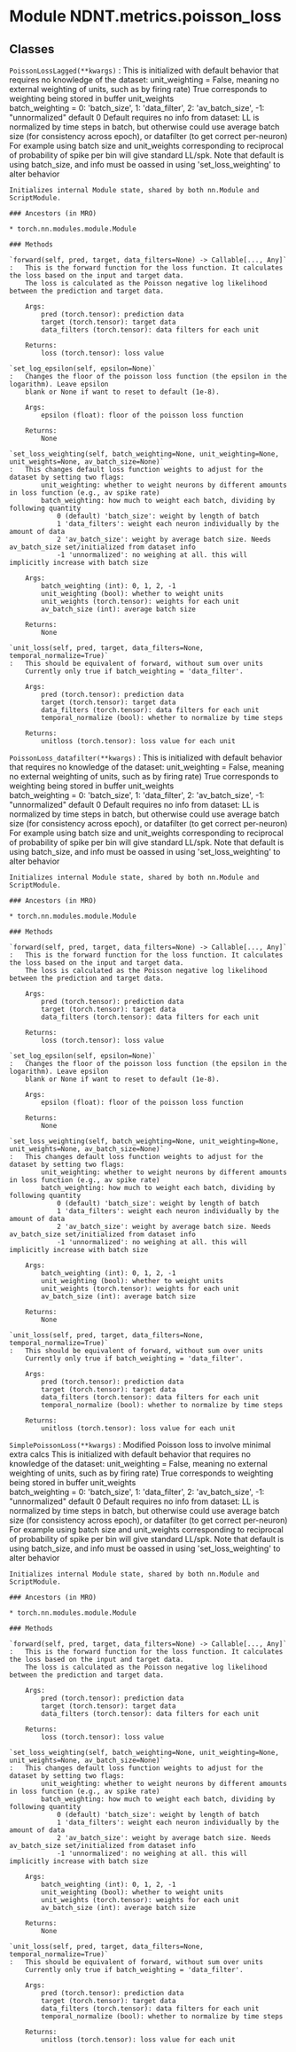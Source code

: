 Module NDNT.metrics.poisson_loss
================================

Classes
-------

`PoissonLossLagged(**kwargs)`
:   This is initialized with default behavior that requires no knowledge of the dataset:
    unit_weighting = False, meaning no external weighting of units, such as by firing rate)
        True corresponds to weighting being stored in buffer unit_weights        
    batch_weighting = 0: 'batch_size', 1: 'data_filter', 2: 'av_batch_size', -1: "unnormalized"  default 0
        Default requires no info from dataset: LL is normalized by time steps in batch, but otherwise
        could use average batch size (for consistency across epoch), or datafilter (to get correct per-neuron) 
    For example using batch size and unit_weights corresponding to reciprocal of probability of spike per bin will
    give standard LL/spk. 
    Note that default is using batch_size, and info must be oassed in using 'set_loss_weighting' to alter behavior
    
    Initializes internal Module state, shared by both nn.Module and ScriptModule.

    ### Ancestors (in MRO)

    * torch.nn.modules.module.Module

    ### Methods

    `forward(self, pred, target, data_filters=None) ‑> Callable[..., Any]`
    :   This is the forward function for the loss function. It calculates the loss based on the input and target data.
        The loss is calculated as the Poisson negative log likelihood between the prediction and target data.
        
        Args:
            pred (torch.tensor): prediction data
            target (torch.tensor): target data
            data_filters (torch.tensor): data filters for each unit
        
        Returns:
            loss (torch.tensor): loss value

    `set_log_epsilon(self, epsilon=None)`
    :   Changes the floor of the poisson loss function (the epsilon in the logarithm). Leave epsilon
        blank or None if want to reset to default (1e-8).
        
        Args:
            epsilon (float): floor of the poisson loss function
        
        Returns:
            None

    `set_loss_weighting(self, batch_weighting=None, unit_weighting=None, unit_weights=None, av_batch_size=None)`
    :   This changes default loss function weights to adjust for the dataset by setting two flags:
            unit_weighting: whether to weight neurons by different amounts in loss function (e.g., av spike rate)
            batch_weighting: how much to weight each batch, dividing by following quantity
                0 (default) 'batch_size': weight by length of batch
                1 'data_filters': weight each neuron individually by the amount of data
                2 'av_batch_size': weight by average batch size. Needs av_batch_size set/initialized from dataset info
                -1 'unnormalized': no weighing at all. this will implicitly increase with batch size
        
        Args:
            batch_weighting (int): 0, 1, 2, -1
            unit_weighting (bool): whether to weight units
            unit_weights (torch.tensor): weights for each unit
            av_batch_size (int): average batch size
        
        Returns:
            None

    `unit_loss(self, pred, target, data_filters=None, temporal_normalize=True)`
    :   This should be equivalent of forward, without sum over units
        Currently only true if batch_weighting = 'data_filter'.
        
        Args:
            pred (torch.tensor): prediction data
            target (torch.tensor): target data
            data_filters (torch.tensor): data filters for each unit
            temporal_normalize (bool): whether to normalize by time steps
        
        Returns:
            unitloss (torch.tensor): loss value for each unit

`PoissonLoss_datafilter(**kwargs)`
:   This is initialized with default behavior that requires no knowledge of the dataset:
    unit_weighting = False, meaning no external weighting of units, such as by firing rate)
        True corresponds to weighting being stored in buffer unit_weights        
    batch_weighting = 0: 'batch_size', 1: 'data_filter', 2: 'av_batch_size', -1: "unnormalized"  default 0
        Default requires no info from dataset: LL is normalized by time steps in batch, but otherwise
        could use average batch size (for consistency across epoch), or datafilter (to get correct per-neuron) 
    For example using batch size and unit_weights corresponding to reciprocal of probability of spike per bin will
    give standard LL/spk. 
    Note that default is using batch_size, and info must be oassed in using 'set_loss_weighting' to alter behavior
    
    Initializes internal Module state, shared by both nn.Module and ScriptModule.

    ### Ancestors (in MRO)

    * torch.nn.modules.module.Module

    ### Methods

    `forward(self, pred, target, data_filters=None) ‑> Callable[..., Any]`
    :   This is the forward function for the loss function. It calculates the loss based on the input and target data.
        The loss is calculated as the Poisson negative log likelihood between the prediction and target data.
        
        Args:
            pred (torch.tensor): prediction data
            target (torch.tensor): target data
            data_filters (torch.tensor): data filters for each unit
        
        Returns:
            loss (torch.tensor): loss value

    `set_log_epsilon(self, epsilon=None)`
    :   Changes the floor of the poisson loss function (the epsilon in the logarithm). Leave epsilon
        blank or None if want to reset to default (1e-8).
        
        Args:
            epsilon (float): floor of the poisson loss function
        
        Returns:
            None

    `set_loss_weighting(self, batch_weighting=None, unit_weighting=None, unit_weights=None, av_batch_size=None)`
    :   This changes default loss function weights to adjust for the dataset by setting two flags:
            unit_weighting: whether to weight neurons by different amounts in loss function (e.g., av spike rate)
            batch_weighting: how much to weight each batch, dividing by following quantity
                0 (default) 'batch_size': weight by length of batch
                1 'data_filters': weight each neuron individually by the amount of data
                2 'av_batch_size': weight by average batch size. Needs av_batch_size set/initialized from dataset info
                -1 'unnormalized': no weighing at all. this will implicitly increase with batch size
        
        Args:
            batch_weighting (int): 0, 1, 2, -1
            unit_weighting (bool): whether to weight units
            unit_weights (torch.tensor): weights for each unit
            av_batch_size (int): average batch size
        
        Returns:
            None

    `unit_loss(self, pred, target, data_filters=None, temporal_normalize=True)`
    :   This should be equivalent of forward, without sum over units
        Currently only true if batch_weighting = 'data_filter'.
        
        Args:
            pred (torch.tensor): prediction data
            target (torch.tensor): target data
            data_filters (torch.tensor): data filters for each unit
            temporal_normalize (bool): whether to normalize by time steps
        
        Returns:
            unitloss (torch.tensor): loss value for each unit

`SimplePoissonLoss(**kwargs)`
:   Modified Poisson loss to involve minimal extra calcs
    This is initialized with default behavior that requires no knowledge of the dataset:
    unit_weighting = False, meaning no external weighting of units, such as by firing rate)
        True corresponds to weighting being stored in buffer unit_weights        
    batch_weighting = 0: 'batch_size', 1: 'data_filter', 2: 'av_batch_size', -1: "unnormalized"  default 0
        Default requires no info from dataset: LL is normalized by time steps in batch, but otherwise
        could use average batch size (for consistency across epoch), or datafilter (to get correct per-neuron) 
    For example using batch size and unit_weights corresponding to reciprocal of probability of spike per bin will
    give standard LL/spk. 
    Note that default is using batch_size, and info must be oassed in using 'set_loss_weighting' to alter behavior
    
    Initializes internal Module state, shared by both nn.Module and ScriptModule.

    ### Ancestors (in MRO)

    * torch.nn.modules.module.Module

    ### Methods

    `forward(self, pred, target, data_filters=None) ‑> Callable[..., Any]`
    :   This is the forward function for the loss function. It calculates the loss based on the input and target data.
        The loss is calculated as the Poisson negative log likelihood between the prediction and target data.
        
        Args:
            pred (torch.tensor): prediction data
            target (torch.tensor): target data
            data_filters (torch.tensor): data filters for each unit
        
        Returns:
            loss (torch.tensor): loss value

    `set_loss_weighting(self, batch_weighting=None, unit_weighting=None, unit_weights=None, av_batch_size=None)`
    :   This changes default loss function weights to adjust for the dataset by setting two flags:
            unit_weighting: whether to weight neurons by different amounts in loss function (e.g., av spike rate)
            batch_weighting: how much to weight each batch, dividing by following quantity
                0 (default) 'batch_size': weight by length of batch
                1 'data_filters': weight each neuron individually by the amount of data
                2 'av_batch_size': weight by average batch size. Needs av_batch_size set/initialized from dataset info
                -1 'unnormalized': no weighing at all. this will implicitly increase with batch size
        
        Args:
            batch_weighting (int): 0, 1, 2, -1
            unit_weighting (bool): whether to weight units
            unit_weights (torch.tensor): weights for each unit
            av_batch_size (int): average batch size
        
        Returns:
            None

    `unit_loss(self, pred, target, data_filters=None, temporal_normalize=True)`
    :   This should be equivalent of forward, without sum over units
        Currently only true if batch_weighting = 'data_filter'.
        
        Args:
            pred (torch.tensor): prediction data
            target (torch.tensor): target data
            data_filters (torch.tensor): data filters for each unit
            temporal_normalize (bool): whether to normalize by time steps
        
        Returns:
            unitloss (torch.tensor): loss value for each unit